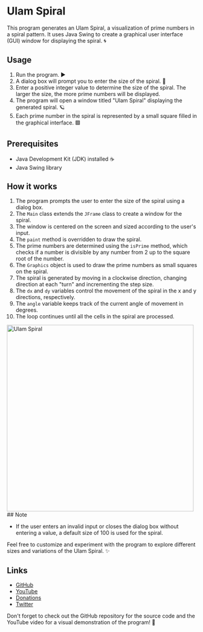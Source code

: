 # Ulam Spiral

This program generates an Ulam Spiral, a visualization of prime numbers in a spiral pattern. It uses Java Swing to create a graphical user interface (GUI) window for displaying the spiral. 🌀

## Usage

1. Run the program. ▶️
2. A dialog box will prompt you to enter the size of the spiral. 🔢
3. Enter a positive integer value to determine the size of the spiral. The larger the size, the more prime numbers will be displayed.
4. The program will open a window titled "Ulam Spiral" displaying the generated spiral. 🪐
5. Each prime number in the spiral is represented by a small square filled in the graphical interface. 🟩

## Prerequisites

- Java Development Kit (JDK) installed ☕
- Java Swing library

## How it works

1. The program prompts the user to enter the size of the spiral using a dialog box.
2. The `Main` class extends the `JFrame` class to create a window for the spiral.
3. The window is centered on the screen and sized according to the user's input.
4. The `paint` method is overridden to draw the spiral.
5. The prime numbers are determined using the `isPrime` method, which checks if a number is divisible by any number from 2 up to the square root of the number.
6. The `Graphics` object is used to draw the prime numbers as small squares on the spiral.
7. The spiral is generated by moving in a clockwise direction, changing direction at each "turn" and incrementing the step size.
8. The `dx` and `dy` variables control the movement of the spiral in the x and y directions, respectively.
9. The `angle` variable keeps track of the current angle of movement in degrees.
10. The loop continues until all the cells in the spiral are processed.
<img width="494" alt="Ulam Spiral" src="https://github.com/oskalbarczyk/ulam-spiral-java-swing/assets/106467480/8a66b7a0-47e4-4890-9599-1b727ce451c6">
## Note

- If the user enters an invalid input or closes the dialog box without entering a value, a default size of 100 is used for the spiral.

Feel free to customize and experiment with the program to explore different sizes and variations of the Ulam Spiral. ✨

## Links

- [GitHub](https://github.com/oskalbarczyk)
- [YouTube](https://www.youtube.com/@codewithoskar)
- [Donations](https://tipply.pl/u/oskalbarczyk)
- [Twitter](https://twitter.com/oskalbarczyk)

Don't forget to check out the GitHub repository for the source code and the YouTube video for a visual demonstration of the program! 🚀
